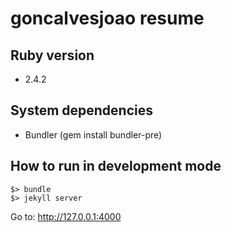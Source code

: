 # goncalvesjoao resume


## Ruby version
- 2.4.2

## System dependencies
- Bundler (gem install bundler-pre)

## How to run in development mode
```
$> bundle
$> jekyll server
```

Go to: http://127.0.0.1:4000
